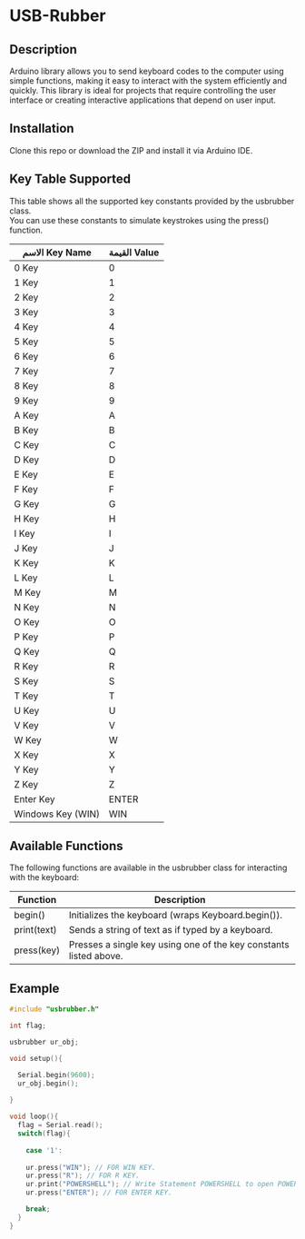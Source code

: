 # USB-Rubber


## Description

Arduino library allows you to send keyboard codes to the computer using simple functions, making it easy to interact with the system efficiently and quickly. This library is ideal for projects that require controlling the user interface or creating interactive applications that depend on user input.


## Installation

Clone this repo or download the ZIP and install it via Arduino IDE.


## Key Table Supported

This table shows all the supported key constants provided by the usbrubber class.  
You can use these constants to simulate keystrokes using the press() function.

| الاسم Key Name      | القيمة Value |
|------------------------|----------------|
| 0 Key                 | 0             |
| 1 Key                 | 1             |
| 2 Key                 | 2             |
| 3 Key                 | 3             |
| 4 Key                 | 4             |
| 5 Key                 | 5             |
| 6 Key                 | 6             |
| 7 Key                 | 7             |
| 8 Key                 | 8             |
| 9 Key                 | 9             |
| A Key                 | A             |
| B Key                 | B             |
| C Key                 | C             |
| D Key                 | D             |
| E Key                 | E             |
| F Key                 | F             |
| G Key                 | G             |
| H Key                 | H             |
| I Key                 | I             |
| J Key                 | J             |
| K Key                 | K             |
| L Key                 | L             |
| M Key                 | M             |
| N Key                 | N             |
| O Key                 | O             |
| P Key                 | P             |
| Q Key                 | Q             |
| R Key                 | R             |
| S Key                 | S             |
| T Key                 | T             |
| U Key                 | U             |
| V Key                 | V             |
| W Key                 | W             |
| X Key                 | X             |
| Y Key                 | Y             |
| Z Key                 | Z             |
| Enter Key             | ENTER          |
| Windows Key (WIN)     | WIN            |


## Available Functions

The following functions are available in the usbrubber class for interacting with the keyboard:

| Function        | Description                                                                 |
|-----------------|-----------------------------------------------------------------------------|
| begin()       | Initializes the keyboard (wraps Keyboard.begin()).                        |
| print(text)   | Sends a string of text as if typed by a keyboard.                           |
| press(key)    | Presses a single key using one of the key constants listed above.           |


## Example


```cpp
#include "usbrubber.h"

int flag;

usbrubber ur_obj;

void setup(){

  Serial.begin(9600);
  ur_obj.begin();
  
}

void loop(){
  flag = Serial.read();
  switch(flag){
  
    case '1':
    
    ur.press("WIN"); // FOR WIN KEY.
    ur.press("R"); // FOR R KEY.
    ur.print("POWERSHELL"); // Write Statement POWERSHELL to open POWERSHELL window.
    ur.press("ENTER"); // FOR ENTER KEY.

    break;
  }
}
```






